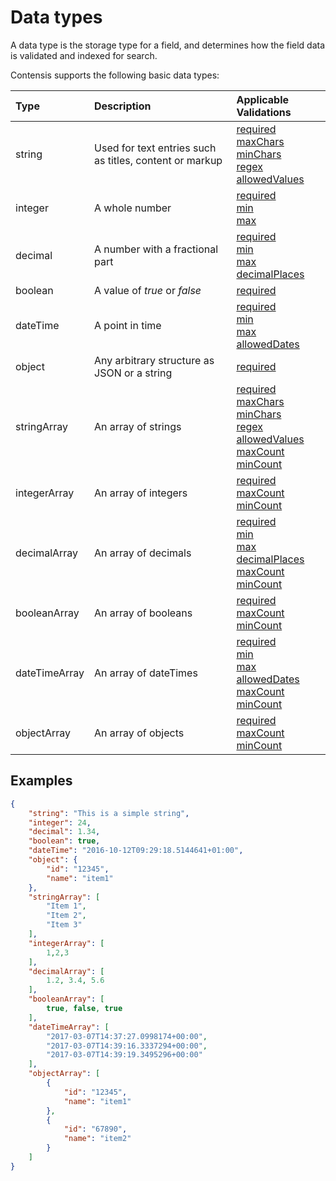 # Data types

A data type is the storage type for a field, and determines how the field data is validated and indexed for search.

Contensis supports the following basic data types:

| Type | Description | Applicable Validations |
| :--- | :---------- | :--------------------- |
| string | Used for text entries such as titles, content or markup | [required](/key-concepts/validations.md#required)<br/> [maxChars](/key-concepts/validations.md#maxchars)<br/> [minChars](/key-concepts/validations.md#minchars)<br/> [regex](/key-concepts/validations.md#regex)<br/> [allowedValues](/key-concepts/validations.md#allowedvalues)<br/> |
| integer | A whole number | [required](/key-concepts/validations.md#required)<br/> [min](/key-concepts/validations.md#min)<br/> [max](/key-concepts/validations.md#max)<br/> |
| decimal | A number with a fractional part | [required](/key-concepts/validations.md#required)<br/> [min](/key-concepts/validations.md#min)<br/> [max](/key-concepts/validations.md#max)<br/> [decimalPlaces](/key-concepts/validations.md#decimalplaces)<br/> |
| boolean | A value of *true* or *false* | [required](/key-concepts/validations.md#required)<br/> |
| dateTime | A point in time | [required](/key-concepts/validations.md#required)<br/> [min](/key-concepts/validations.md#min)<br/> [max](/key-concepts/validations.md#max)<br/> [allowedDates](/key-concepts/validations.md#alloweddates)<br/> |
| object | Any arbitrary structure as JSON or a string | [required](/key-concepts/validations.md#required)<br/> |
| stringArray | An array of strings | [required](/key-concepts/validations.md#required)<br/> [maxChars](/key-concepts/validations.md#maxchars)<br/> [minChars](/key-concepts/validations.md#minchars)<br/> [regex](/key-concepts/validations.md#regex)<br/> [allowedValues](/key-concepts/validations.md#allowedvalues)<br/> [maxCount](/key-concepts/validations.md#maxcount)<br/> [minCount](/key-concepts/validations.md#mincount)<br/> |
| integerArray | An array of integers | [required](/key-concepts/validations.md#required)<br/> [maxCount](/key-concepts/validations.md#maxcount)<br/> [minCount](/key-concepts/validations.md#mincount)<br/>  |
| decimalArray | An array of decimals | [required](/key-concepts/validations.md#required)<br/> [min](/key-concepts/validations.md#min)<br/> [max](/key-concepts/validations.md#max)<br/> [decimalPlaces](/key-concepts/validations.md#decimalplaces)<br/> [maxCount](/key-concepts/validations.md#maxcount)<br/> [minCount](/key-concepts/validations.md#mincount)<br/> |
| booleanArray | An array of booleans | [required](/key-concepts/validations.md#required)<br/> [maxCount](/key-concepts/validations.md#maxcount)<br/> [minCount](/key-concepts/validations.md#mincount)<br/> |
| dateTimeArray | An array of dateTimes | [required](/key-concepts/validations.md#required)<br/> [min](/key-concepts/validations.md#min)<br/> [max](/key-concepts/validations.md#max)<br/> [allowedDates](/key-concepts/validations.md#alloweddates)<br/> [maxCount](/key-concepts/validations.md#maxcount)<br/> [minCount](/key-concepts/validations.md#mincount)<br/>|
| objectArray | An array of objects | [required](/key-concepts/validations.md#required)<br/> [maxCount](/key-concepts/validations.md#maxcount)<br/> [minCount](/key-concepts/validations.md#mincount)<br/> |


## Examples

```json
{
    "string": "This is a simple string",
    "integer": 24,
    "decimal": 1.34,
    "boolean": true,
    "dateTime": "2016-10-12T09:29:18.5144641+01:00",
    "object": {
        "id": "12345",
        "name": "item1"
    },
    "stringArray": [
        "Item 1",
        "Item 2",
        "Item 3"
    ],
    "integerArray": [
        1,2,3
    ],
    "decimalArray": [
        1.2, 3.4, 5.6
    ],
    "booleanArray": [
        true, false, true
    ],
    "dateTimeArray": [
        "2017-03-07T14:37:27.0998174+00:00",
        "2017-03-07T14:39:16.3337294+00:00",
        "2017-03-07T14:39:19.3495296+00:00"
    ],
    "objectArray": [
        {
            "id": "12345",
            "name": "item1"
        },
        {
            "id": "67890",
            "name": "item2"
        }
    ]
}
```
